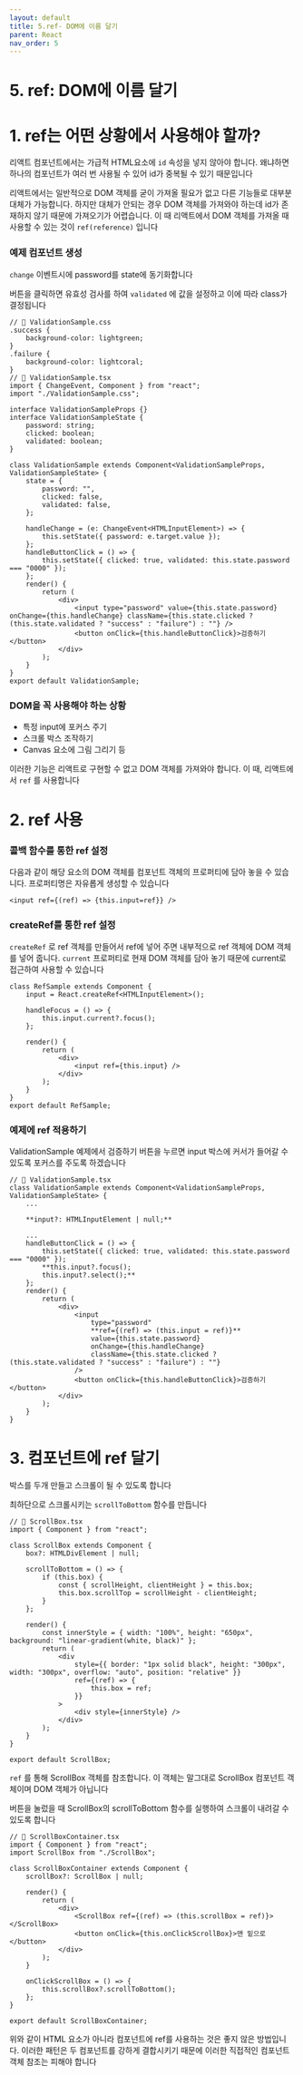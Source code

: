 ```yaml
---
layout: default
title: 5.ref- DOM에 이름 달기
parent: React
nav_order: 5
---
```


# 5. ref: DOM에 이름 달기

# 1. ref는 어떤 상황에서 사용해야 할까?

리액트 컴포넌트에서는 가급적 HTML요소에 `id` 속성을 넣지 않아야 합니다. 왜냐하면 하나의 컴포넌트가 여러 번 사용될 수 있어 id가 중복될 수 있기 때문입니다

리액트에서는 일반적으로 DOM 객체를 굳이 가져올 필요가 없고 다른 기능들로 대부분 대체가 가능합니다. 하지만 대체가 안되는 경우 DOM 객체를 가져와야 하는데 id가 존재하지 않기 때문에 가져오기가 어렵습니다. 이 때 리액트에서 DOM 객체를 가져올 때 사용할 수 있는 것이 `ref(reference)` 입니다

### 예제 컴포넌트 생성

`change` 이벤트시에 password를 state에 동기화합니다

버튼을 클릭하면 유효성 검사를 하여 `validated` 에 값을 설정하고 이에 따라 class가 결정됩니다

```tsx
// 📁 ValidationSample.css
.success {
    background-color: lightgreen;
}
.failure {
    background-color: lightcoral;
}
// 📁 ValidationSample.tsx
import { ChangeEvent, Component } from "react";
import "./ValidationSample.css";

interface ValidationSampleProps {}
interface ValidationSampleState {
    password: string;
    clicked: boolean;
    validated: boolean;
}

class ValidationSample extends Component<ValidationSampleProps, ValidationSampleState> {
    state = {
        password: "",
        clicked: false,
        validated: false,
    };

    handleChange = (e: ChangeEvent<HTMLInputElement>) => {
        this.setState({ password: e.target.value });
    };
    handleButtonClick = () => {
        this.setState({ clicked: true, validated: this.state.password === "0000" });
    };
    render() {
        return (
            <div>
                <input type="password" value={this.state.password} onChange={this.handleChange} className={this.state.clicked ? (this.state.validated ? "success" : "failure") : ""} />
                <button onClick={this.handleButtonClick}>검증하기</button>
            </div>
        );
    }
}
export default ValidationSample;
```

### DOM을 꼭 사용해야 하는 상황

- 특정 input에 포커스 주기
- 스크롤 박스 조작하기
- Canvas 요소에 그림 그리기 등

이러한 기능은 리액트로 구현할 수 없고 DOM 객체를 가져와야 합니다. 이 때, 리액트에서 `ref` 를 사용합니다

# 2. ref 사용

### 콜백 함수를 통한 ref 설정

다음과 같이 해당 요소의 DOM 객체를 컴포넌트 객체의 프로퍼티에 담아 놓을 수 있습니다. 프로퍼티명은 자유롭게 생성할 수 있습니다

```tsx
<input ref={(ref) => {this.input=ref}} />
```

### createRef를 통한 ref 설정

`createRef` 로 ref 객체를 만들어서 ref에 넣어 주면 내부적으로 ref 객체에 DOM 객체를 넣어 줍니다. `current` 프로퍼티로 현재 DOM 객체를 담아 놓기 때문에 current로 접근하여 사용할 수 있습니다

```tsx
class RefSample extends Component {
    input = React.createRef<HTMLInputElement>();

    handleFocus = () => {
        this.input.current?.focus();
    };

    render() {
        return (
            <div>
                <input ref={this.input} />
            </div>
        );
    }
}
export default RefSample;
```

### 예제에 ref 적용하기

ValidationSample 예제에서 검증하기 버튼을 누르면 input 박스에 커서가 들어갈 수 있도록 포커스를 주도록 하겠습니다

```tsx
// 📁 ValidationSample.tsx
class ValidationSample extends Component<ValidationSampleProps, ValidationSampleState> {
    ...

    **input?: HTMLInputElement | null;**

    ...
    handleButtonClick = () => {
        this.setState({ clicked: true, validated: this.state.password === "0000" });
        **this.input?.focus();
        this.input?.select();**
    };
    render() {
        return (
            <div>
                <input
                    type="password"
                    **ref={(ref) => (this.input = ref)}**
                    value={this.state.password}
                    onChange={this.handleChange}
                    className={this.state.clicked ? (this.state.validated ? "success" : "failure") : ""}
                />
                <button onClick={this.handleButtonClick}>검증하기</button>
            </div>
        );
    }
}
```

# 3. 컴포넌트에 ref 달기

박스를 두개 만들고 스크롤이 될 수 있도록 합니다

최하단으로 스크롤시키는 `scrollToBottom` 함수를 만듭니다

```tsx
// 📁 ScrollBox.tsx
import { Component } from "react";

class ScrollBox extends Component {
    box?: HTMLDivElement | null;

    scrollToBottom = () => {
        if (this.box) {
            const { scrollHeight, clientHeight } = this.box;
            this.box.scrollTop = scrollHeight - clientHeight;
        }
    };

    render() {
        const innerStyle = { width: "100%", height: "650px", background: "linear-gradient(white, black)" };
        return (
            <div
                style={{ border: "1px solid black", height: "300px", width: "300px", overflow: "auto", position: "relative" }}
                ref={(ref) => {
                    this.box = ref;
                }}
            >
                <div style={innerStyle} />
            </div>
        );
    }
}

export default ScrollBox;
```

`ref` 를 통해 ScrollBox 객체를 참조합니다. 이 객체는 말그대로 ScrollBox 컴포넌트 객체이며 DOM 객체가 아닙니다

버튼을 눌렀을 때 ScrollBox의 scrollToBottom 함수를 실행하여 스크롤이 내려갈 수 있도록 합니다

```tsx
// 📁 ScrollBoxContainer.tsx
import { Component } from "react";
import ScrollBox from "./ScrollBox";

class ScrollBoxContainer extends Component {
    scrollBox?: ScrollBox | null;

    render() {
        return (
            <div>
                <ScrollBox ref={(ref) => (this.scrollBox = ref)}></ScrollBox>
                <button onClick={this.onClickScrollBox}>맨 밑으로</button>
            </div>
        );
    }

    onClickScrollBox = () => {
        this.scrollBox?.scrollToBottom();
    };
}

export default ScrollBoxContainer;
```

위와 같이 HTML 요소가 아니라 컴포넌트에 ref를 사용하는 것은 좋지 않은 방법입니다. 이러한 패턴은 두 컴포넌트를 강하게 결합시키기 때문에 이러한 직접적인 컴포넌트 객체 참조는 피해야 합니다